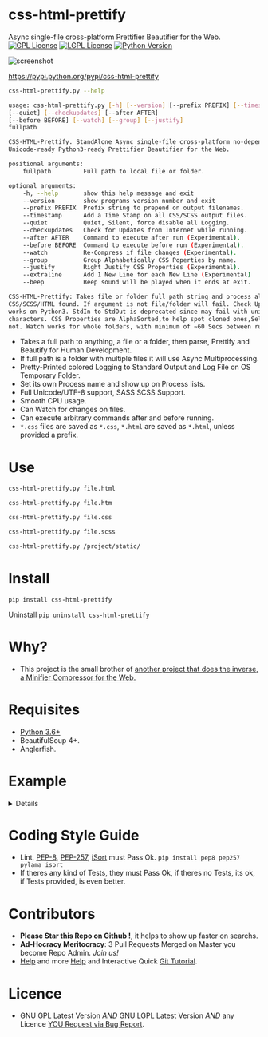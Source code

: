 # css-html-prettify

Async single-file cross-platform Prettifier Beautifier for the Web. [![GPL License](http://img.shields.io/badge/license-GPL-blue.svg?style=plastic)](http://opensource.org/licenses/GPL-3.0) [![LGPL License](http://img.shields.io/badge/license-LGPL-blue.svg?style=plastic)](http://opensource.org/licenses/LGPL-3.0) [![Python Version](https://img.shields.io/badge/Python-3-brightgreen.svg?style=plastic)](http://python.org)

![screenshot](https://source.unsplash.com/q78PYnUehV8/800x402 "Illustrative Photo by https://unsplash.com/@s_erwin")


https://pypi.python.org/pypi/css-html-prettify

```bash
css-html-prettify.py --help

usage: css-html-prettify.py [-h] [--version] [--prefix PREFIX] [--timestamp]
[--quiet] [--checkupdates] [--after AFTER]
[--before BEFORE] [--watch] [--group] [--justify]
fullpath

CSS-HTML-Prettify. StandAlone Async single-file cross-platform no-dependencies
Unicode-ready Python3-ready Prettifier Beautifier for the Web.

positional arguments:
    fullpath         Full path to local file or folder.

optional arguments:
    -h, --help       show this help message and exit
    --version        show programs version number and exit
    --prefix PREFIX  Prefix string to prepend on output filenames.
    --timestamp      Add a Time Stamp on all CSS/SCSS output files.
    --quiet          Quiet, Silent, force disable all Logging.
    --checkupdates   Check for Updates from Internet while running.
    --after AFTER    Command to execute after run (Experimental).
    --before BEFORE  Command to execute before run (Experimental).
    --watch          Re-Compress if file changes (Experimental).
    --group          Group Alphabetically CSS Poperties by name.
    --justify        Right Justify CSS Properties (Experimental).
    --extraline      Add 1 New Line for each New Line (Experimental)
    --beep           Beep sound will be played when it ends at exit.

CSS-HTML-Prettify: Takes file or folder full path string and process all
CSS/SCSS/HTML found. If argument is not file/folder will fail. Check Updates
works on Python3. StdIn to StdOut is deprecated since may fail with unicode
characters. CSS Properties are AlphaSorted,to help spot cloned ones,Selectors
not. Watch works for whole folders, with minimum of ~60 Secs between runs.
```

- Takes a full path to anything, a file or a folder, then parse, Prettify and Beautify for Human Development.
- If full path is a folder with multiple files it will use Async Multiprocessing.
- Pretty-Printed colored Logging to Standard Output and Log File on OS Temporary Folder.
- Set its own Process name and show up on Process lists.
- Full Unicode/UTF-8 support, SASS SCSS Support.
- Smooth CPU usage.
- Can Watch for changes on files.
- Can execute arbitrary commands after and before running.
- `*.css` files are saved as `*.css`, `*.html` are saved as `*.html`, unless provided a prefix.


# Use

```bash
css-html-prettify.py file.html

css-html-prettify.py file.htm

css-html-prettify.py file.css

css-html-prettify.py file.scss

css-html-prettify.py /project/static/
```


# Install


```
pip install css-html-prettify
```
Uninstall `pip uninstall css-html-prettify`


# Why?

- This project is the small brother of [another project that does the inverse, a Minifier Compressor for the Web.](https://github.com/juancarlospaco/css-html-js-minify#css-html-js-minify)


# Requisites

- [Python 3.6+](https://www.python.org "Python Homepage")
- BeautifulSoup 4+.
- Anglerfish.


# Example

<details>

**Input CSS:**

```css
/* dont remove this comment */
.class, #NotHex, input[type="text"], a:hover  {
    border:none;
    margin:0 0 0 0;
    border-color:    fuchsia;
    color:           mediumspringgreen;
    background-position:0 0;
    transform-origin:0 0;
    margin: 0px !important;
    color: #000000;
    background-color: #FFFFFF;
}





.foo {content: "If you leave too much new lines it will add a horizontal line"}
```

**Output CSS:**

```css
@charset utf-8;


/* dont remove this comment */
.class, #NotHex, input[type="text"], a:hover {
    background-color:    #FFFFFF;
    background-position: 0 0;
    border:              none;
    border-color:        fuchsia;

    color:               mediumspringgreen;
    color:               #000000;

    margin:              0 0 0 0;
    margin:              0 !important;

    transform-origin:    0 0;
}




/* ------------------------------------------------------------------------ */




.foo {content: "If you leave too much new lines it will add a horizontal line"}


```

</details>


# Coding Style Guide

- Lint, [PEP-8](https://www.python.org/dev/peps/pep-0008), [PEP-257](https://www.python.org/dev/peps/pep-0257),  [iSort](https://github.com/timothycrosley/isort) must Pass Ok. `pip install pep8 pep257 pylama isort`
- If theres any kind of Tests, they must Pass Ok, if theres no Tests, its ok, if Tests provided, is even better.


# Contributors

- **Please Star this Repo on Github !**, it helps to show up faster on searchs.
- **Ad-Hocracy Meritocracy**: 3 Pull Requests Merged on Master you become Repo Admin. *Join us!*
- [Help](https://help.github.com/articles/using-pull-requests) and more [Help](https://help.github.com/articles/fork-a-repo) and Interactive Quick [Git Tutorial](https://try.github.io).


# Licence

- GNU GPL Latest Version *AND* GNU LGPL Latest Version *AND* any Licence [YOU Request via Bug Report](https://github.com/juancarlospaco/css-html-prettify/issues/new).
